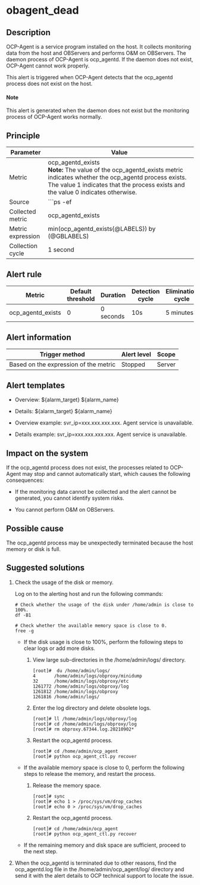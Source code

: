 obagent_dead 
=================================



Description 
--------------------------------

OCP-Agent is a service program installed on the host. It collects monitoring data from the host and OBServers and performs O\&M on OBServers. The daemon process of OCP-Agent is ocp_agentd. If the daemon does not exist, OCP-Agent cannot work properly.

This alert is triggered when OCP-Agent detects that the ocp_agentd process does not exist on the host. 

  <main id="notice" type='explain'>
    <h4>Note</h4>
    <p>This alert is generated when the daemon does not exist but the monitoring process of OCP-Agent works normally.</p>
  </main>

Principle 
------------------------------



|     Parameter     |                                                                                                                   Value                                                                                                                   |
|-------------------|-------------------------------------------------------------------------------------------------------------------------------------------------------------------------------------------------------------------------------------------|
| Metric            | ocp_agentd_exists</br> **Note:**  The value of the ocp_agentd_exists metric indicates whether the ocp_agentd process exists. The value 1 indicates that the process exists and the value 0 indicates otherwise. |
| Source            | ```ps -ef|grep -w ocp_agentd|grep -v grep|wc -l ```                                                                                                                                                        |
| Collected metric  | ocp_agentd_exists                                                                                                                                                                                                                         |
| Metric expression | min(ocp_agentd_exists{@LABELS}) by (@GBLABELS)                                                                                                                                                                                            |
| Collection cycle  | 1 second                                                                                                                                                                                                                                  |



Alert rule 
-------------------------------



|      Metric       | Default threshold | Duration  | Detection cycle | Elimination cycle |
|-------------------|-------------------|-----------|-----------------|-------------------|
| ocp_agentd_exists | 0                 | 0 seconds | 10s             | 5 minutes         |



Alert information 
--------------------------------------



|            Trigger method             | Alert level | Scope  |
|---------------------------------------|-------------|--------|
| Based on the expression of the metric | Stopped     | Server |



Alert templates 
------------------------------------

* Overview: \${alarm_target} ${alarm_name}

  

* Details: \${alarm_target} ${alarm_name}

  

* Overview example: svr_ip=xxx.xxx.xxx.xxx. Agent service is unavailable.

  

* Details example: svr_ip=xxx.xxx.xxx.xxx. Agent service is unavailable.

  




Impact on the system 
-----------------------------------------

If the ocp_agentd process does not exist, the processes related to OCP-Agent may stop and cannot automatically start, which causes the following consequences:

* If the monitoring data cannot be collected and the alert cannot be generated, you cannot identify system risks.

  

* You cannot perform O\&M on OBServers.

  




Possible cause 
-----------------------------------

The ocp_agentd process may be unexpectedly terminated because the host memory or disk is full.

Suggested solutions 
----------------------------------------

1. Check the usage of the disk or memory. 

   Log on to the alerting host and run the following commands: 

   ```shell
   # Check whether the usage of the disk under /home/admin is close to 100%. 
   df -B1
   
   # Check whether the available memory space is close to 0. 
   free -g
   ```

   
   * If the disk usage is close to 100%, perform the following steps to clear logs or add more disks. 

     1. View large sub-directories in the /home/admin/logs/ directory. 

        ```shell
        [root]#  du /home/admin/logs/
        4       /home/admin/logs/obproxy/minidump
        32      /home/admin/logs/obproxy/etc
        1261772 /home/admin/logs/obproxy/log
        1261812 /home/admin/logs/obproxy
        1261816 /home/admin/logs/
        ```

        
     
     2. Enter the log directory and delete obsolete logs. 

        ```shell
        [root]# ll /home/admin/logs/obproxy/log
        [root]# cd /home/admin/logs/obproxy/log
        [root]# rm obproxy.67344.log.20210902*
        ```

        
     
     3. Restart the ocp_agentd process. 

        ```shell
        [root]# cd /home/admin/ocp_agent
        [root]# python ocp_agent_ctl.py recover
        ```

        
     

     
   
   * If the available memory space is close to 0, perform the following steps to release the memory, and restart the process. 

     1. Release the memory space.

        ```shell
        [root]# sync
        [root]# echo 1 > /proc/sys/vm/drop_caches
        [root]# echo 0 > /proc/sys/vm/drop_caches
        ```

        
     
     2. Restart the ocp_agentd process. 

        ```shell
        [root]# cd /home/admin/ocp_agent
        [root]# python ocp_agent_ctl.py recover
        ```

        
     

     
   
   * If the remaining memory and disk space are sufficient, proceed to the next step.

     
   

   

2. When the ocp_agentd is terminated due to other reasons, find the ocp_agentd.log file in the /home/admin/ocp_agent/log/ directory and send it with the alert details to OCP technical support to locate the issue.

   



